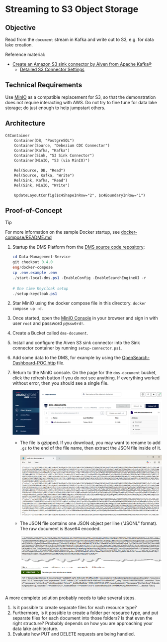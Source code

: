 # Streaming to S3 Object Storage

## Objective

Read from the `document` stream in Kafka and write out to S3, e.g. for data lake creation.

Reference material:

* [Create an Amazon S3 sink connector by Aiven from Apache Kafka®](https://aiven.io/docs/products/kafka/kafka-connect/howto/s3-sink-connector-aiven)
  * [Detailed S3 Connector Settings](https://github.com/Aiven-Open/cloud-storage-connectors-for-apache-kafka/blob/main/s3-sink-connector/README.md#configuration)

## Technical Requirements

Use [MinIO](https://min.io/) as a compatible replacement for S3, so that the
demonstration does not require interacting with AWS. Do not try to fine tune for
data lake storage; do just enough to help jumpstart others.

## Architecture

```mermaid
C4Container
    Container(DB, "PostgreSQL")
    Container(Source, "Debezium CDC Connector")
    Container(Kafka, "Kafka")
    Container(Sink, "S3 Sink Connector")
    Container(MinIO, "S3 (via MinIO)")

    Rel(Source, DB, "Read")
    Rel(Source, Kafka, "Write")
    Rel(Sink, Kafka, "Read")
    Rel(Sink, MinIO, "Write")

    UpdateLayoutConfig($c4ShapeInRow="2", $c4BoundaryInRow="1")
```

## Proof-of-Concept

> [!TIP]
> For more information on the sample Docker startup, see
> [docker-compose/README.md](https://github.com/Ed-Fi-Alliance-OSS/Data-Management-Service/blob/main/eng/docker-compose/README.md)

1. Startup the DMS Platform from the [DMS source code
   repository](https://github.com/Ed-Fi-Alliance-OSS/Data-Management-Service):

   ```powershell
   cd Data-Management-Service
   git checkout 0.4.0
   eng/docker-compose
   cp .env.example .env
   ./start-local-dms.ps1 -EnableConfig -EnableSearchEngineUI -r

   # One time Keycloak setup
   ./setup-keycloak.ps1
   ```

2. Star MinIO using the docker compose file in this directory. `docker compose up -d`.
3. Once started, open the [MinIO Console](http://localhost:9090/) in your
   browser and sign in with user `root` and password `p@ssw0rd!`.
4. Create a Bucket called `dms-document`.
5. Install and configure the Aiven S3 sink connector into the Sink
   connector container by running `setup-connector.ps1`.
6. Add some data to the DMS, for example by using the
   [OpenSearch-Dashboard-POC.http](../../search/simple-dashboards/OpenSearch-Dashboard-POC.http)
   file.
7. Return to the MinIO console. On the page for the `dms-document` bucket, click
   the refresh button if you do not see anything. If everything worked without
   error, then you should see a single file.

   ![View of the file in the MinIO Console](./minio-obj-store.webp)

   * The file is gzipped. If you download, you may want to rename to add `.gz`
     to the end of the file name, then extract the JSON file inside of it.

     ![Extracted JSONL file](./jsonl-file.webp)

   * The JSON file contains one JSON object per line ("JSONL" format). The raw document is Base64 encoded.

     ![Decoded line](./json-decoded.webp)

A more complete solution probably needs to take several steps.

1. Is it possible to create separate files for each resource type?
2. Furthermore, is it possible to create a folder per resource type, and put
   separate files for each document into those folders? Is that even the right
   structure? Probably depends on how you are approaching your data lake
   architecture.
3. Evaluate how PUT and DELETE requests are being handled.
